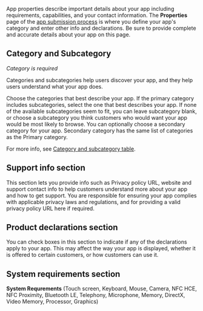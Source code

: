 App properties describe important details about your app including requirements, capabilities, and your contact information. The **Properties** page of the [app submission process](../../../apps/publish/publish-your-app/create-app-submission.md) is where you define your app's category and enter other info and declarations. Be sure to provide complete and accurate details about your app on this page.

## Category and Subcategory 
*Category is required*

Categories and subcategories help users discover your app, and they help users understand what your app does.

Choose the categories that best describe your app. If the primary category includes subcategories, select the one that best describes your app. If none of the available subcategories seem to fit, you can leave subcategory blank, or choose a subcategory you think customers who would want your app would be most likely to browse. You can optionally choose a secondary category for your app. Secondary category has the same list of categories as the Primary category.

For more info, see [Category and subcategory table](../../../apps/publish/publish-your-app/categories-and-subcategories.md).

## Support info section

This section lets you provide info such as Privacy policy URL, website and support contact info to help customers understand more about your app and how to get support. You are responsible for ensuring your app complies with applicable privacy laws and regulations, and for providing a valid privacy policy URL here if required.

## Product declarations section

You can check boxes in this section to indicate if any of the declarations apply to your app. This may affect the way your app is displayed, whether it is offered to certain customers, or how customers can use it.

## System requirements section

**System Requrements** (Touch screen, Keyboard, Mouse, Camera, NFC HCE, NFC Proximity, Bluetooth LE, Telephony, Microphone, Memory, DirectX, Video Memory, Processor, Graphics)
